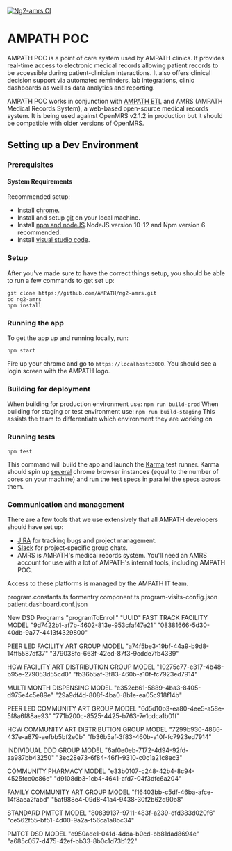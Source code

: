 [![Ng2-amrs CI](https://github.com/AMPATH/ng2-amrs/actions/workflows/main.yml/badge.svg)](https://github.com/AMPATH/ng2-amrs/actions/workflows/main.yml)

# AMPATH POC

AMPATH POC is a point of care system used by AMPATH clinics. It provides real-time access to electronic medical records allowing patient records to be accessible during patient-clinician interactions. It also offers clinical decision support via automated reminders, lab integrations, clinic dashboards as well as data analytics and reporting.

AMPATH POC works in conjunction with [AMPATH ETL](https://github.com/ampath/etl-rest-server) and AMRS (AMPATH Medical Records System), a web-based open-source medical records system. It is being used against OpenMRS v2.1.2 in production but it should be compatible with older versions of OpenMRS.

## Setting up a Dev Environment

### Prerequisites

#### System Requirements

Recommended setup:

- Install [chrome](https://www.google.com/chrome/).
- Install and setup [git](https://git-scm.com/book/en/v2/Getting-Started-Installing-Git) on your local machine.
- Install [npm and nodeJS](https://docs.npmjs.com/downloading-and-installing-node-js-and-npm).NodeJS version 10-12 and Npm version 6 recommended.
- Install [visual studio code](https://code.visualstudio.com/).

### Setup

After you've made sure to have the correct things setup, you should be able to run a few commands to get set up:

```
git clone https://github.com/AMPATH/ng2-amrs.git
cd ng2-amrs
npm install
```

### Running the app

To get the app up and running locally, run:

```
npm start
```

Fire up your chrome and go to `https://localhost:3000`. You should see a login screen with the AMPATH logo.

### Building for deployment

When building for production environment use:
`npm run build-prod`
When building for staging or test environment use:
`npm run build-staging`
This assists the team to differentiate which environment they are working on

### Running tests

```
npm test
```

This command will build the app and launch the [Karma](https://karma-runner.github.io/) test runner. Karma should spin up [several](https://www.npmjs.com/package/karma-parallel) chrome browser instances (equal to the number of cores on your machine) and run the test specs in parallel the specs across them.

### Communication and management

There are a few tools that we use extensively that all AMPATH developers should have set up:

- [JIRA](https://www.atlassian.com/software/jira) for tracking bugs and project management.
- [Slack](https://slack.com) for project-specific group chats.
- AMRS is AMPATH's medical records system. You'll need an AMRS account for use with a lot of AMPATH's internal tools, including AMPATH POC.

Access to these platforms is managed by the AMPATH IT team.

program.constants.ts
formentry.component.ts
program-visits-config.json
patient.dashboard.conf.json

New DSD Programs "programToEnroll" "UUID"
FAST TRACK FACILITY MODEL "9d7422b1-af7b-4602-813e-953cfaf47e21" "08381666-5d30-40db-9a77-4413f4329800"

PEER LED FACILITY ART GROUP MODEL "a74f5be3-19bf-44a9-b9d8-14ff5587df37" "379038fc-663f-42ed-87f3-9cdde7fb4339"

HCW FACILITY ART DISTRIBUTION GROUP MODEL "10275c77-e317-4b48-b95e-279053d55cd0" "fb36b5af-3f83-460b-a10f-fc7923ed7914"

MULTI MONTH DISPENSING MODEL "e352cb61-5889-4ba3-8405-d975e4c5e89e" "29a9df4d-808f-4ba0-8b1e-ea05c918f14b"

PEER LED COMMUNITY ART GROUP MODEL "6d5d10b3-ea80-4ee5-a58e-5f8a6f88ae93" "771b200c-8525-4425-b763-7e1cdca1b01f"

HCW COMMUNITY ART DISTRIBUTION GROUP MODEL "7299b930-4866-437e-a879-aefbb5bf2e0b" "fb36b5af-3f83-460b-a10f-fc7923ed7914"

INDIVIDUAL DDD GROUP MODEL "6af0e0eb-7172-4d94-92fd-aa987bb43250" "3ec28e73-6f84-46f1-9310-c0c1a21c8ec3"

COMMUNITY PHARMACY MODEL "e33b0107-c248-42b4-8c94-4525fcc0c86e" "d9108db3-1cb4-4641-afd7-04f3dfc6a204"

FAMILY COMMUNITY ART GROUP MODEL "f16403bb-c5df-46ba-afce-14f8aea2fabd" "5af988e4-09d8-41a4-9438-30f2b62d90b8"

STANDARD PMTCT MODEL "80839137-9711-483f-a239-dfd383d020f6" "ce562f55-bf51-4d00-9a2a-f56ca1a8bc34"

PMTCT DSD MODEL "e950ade1-041d-4dda-b0cd-bb81dad8694e" "a685c057-d475-42ef-bb33-8b0c1d73b122"
